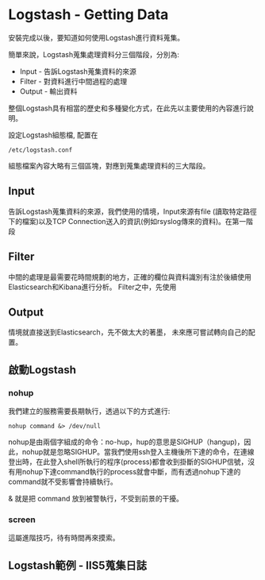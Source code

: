 # Logstash - Getting Data

安裝完成以後，要知道如何使用Logstash進行資料蒐集。

簡單來說，Logstash蒐集處理資料分三個階段，分別為:

* Input - 告訴Logstash蒐集資料的來源
* Filter - 對資料進行中間過程的處理
* Output - 輸出資料

整個Logstash具有相當的歷史和多種變化方式，在此先以主要使用的內容進行說明。

設定Logstash組態檔, 配置在

    /etc/logstash.conf

組態檔案內容大略有三個區塊，對應到蒐集處理資料的三大階段。

## Input
告訴Logstash蒐集資料的來源，我們使用的情境，Input來源有file (讀取特定路徑下的檔案)以及TCP Connection送入的資訊(例如rsyslog傳來的資料)。在第一階段

## Filter

中間的處理是最需要花時間規劃的地方，正確的欄位與資料識別有注於後續使用Elasticsearch和Kibana進行分析。
Filter之中，先使用

## Output
情境就直接送到Elasticsearch，先不做太大的著墨， 未來應可嘗試轉向自己的配置。


## 啟動Logstash

### nohup
我們建立的服務需要長期執行，透過以下的方式進行:

    nohup command &> /dev/null

nohup是由兩個字組成的命令：no-hup，hup的意思是SIGHUP（hangup)，因此，nohup就是忽略SIGHUP。當我們使用ssh登入主機後所下達的命令，在連線登出時，在此登入shell所執行的程序(process)都會收到掛斷的SIGHUP信號，沒有用nohup下達command執行的process就會中斷，而有透過nohup下達的command就不受影響會持續執行。

& 就是把 command 放到被警執行，不受到前景的干擾。

### screen
這屬進階技巧，待有時間再來摸索。

## Logstash範例 - IIS5蒐集日誌

